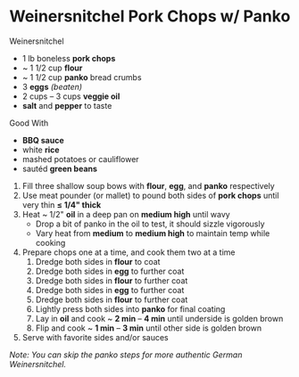 # Weinersnitchel Pork Chops w/ Panko

Weinersnitchel
* 1 lb boneless **pork chops**
* ~ 1 1/2 cup **flour**
* ~ 1 1/2 cup **panko** bread crumbs
* 3 **eggs** *(beaten)*
* 2 cups – 3 cups **veggie oil**
* **salt** and **pepper** to taste

Good With
* **BBQ sauce**
* white **rice**
* mashed potatoes or cauliflower
* sautéd **green beans**

1. Fill three shallow soup bows with **flour**, **egg**, and **panko** respectively
1. Use meat pounder (or mallet) to pound both sides of **pork chops** until very thin **≤ 1/4" thick**
1. Heat ~ 1/2" **oil** in a deep pan on **medium high** until wavy
   * Drop a bit of panko in the oil to test, it should sizzle vigorously
   * Vary heat from **medium** to **medium high** to maintain temp while cooking
1. Prepare chops one at a time, and cook them two at a time
   1. Dredge both sides in **flour** to coat
   1. Dredge both sides in **egg** to further coat
   1. Dredge both sides in **flour** to further coat
   1. Dredge both sides in **egg** to further coat
   1. Dredge both sides in **flour** to further coat
   1. Lightly press both sides into **panko** for final coating
   1. Lay in **oil** and cook ~ **2 min** – **4 min** until underside is golden brown
   1. Flip and cook ~ **1 min** – **3 min** until other side is golden brown
 1. Serve with favorite sides and/or sauces

*Note: You can skip the panko steps for more authentic German Weinersnitchel.*

